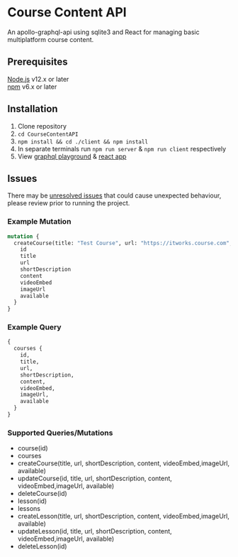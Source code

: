 # Course Content API
An apollo-graphql-api using sqlite3 and React for managing basic multiplatform course content.

## Prerequisites
[Node.js](https://nodejs.org/) v12.x or later  
[npm](https://www.npmjs.com/) v6.x or later

## Installation
1. Clone repository
2. `cd CourseContentAPI`
3. `npm install && cd ./client && npm install`
4. In separate terminals run `npm run server` & `npm run client` respectively
5. View [graphql playground](http://localhost:4000) & [react app](http://localhost:3000)

## Issues
There may be [unresolved issues](https://github.com/HadenHiles/CourseContentAPI/issues) that could cause unexpected behaviour, please review prior to running the project.

### Example Mutation
```graphql
mutation {
  createCourse(title: "Test Course", url: "https://itworks.course.com", shortDescription: "test", content: "<h1>Test</h1>", videoEmbed: "<iframe src></iframe>" imageUrl: "http://img.png") {
    id
    title
    url
    shortDescription
    content
    videoEmbed
    imageUrl
    available
  }
}
```

### Example Query
```graphql
{
  courses {
    id,
    title,
    url,
    shortDescription,
    content,
    videoEmbed,
    imageUrl,
    available
  }
}
```

### Supported Queries/Mutations
- course(id)
- courses
- createCourse(title, url, shortDescription, content, videoEmbed,imageUrl, available)
- updateCourse(id, title, url, shortDescription, content, videoEmbed,imageUrl, available)
- deleteCourse(id)
- lesson(id)
- lessons
- createLesson(title, url, shortDescription, content, videoEmbed,imageUrl, available)
- updateLesson(id, title, url, shortDescription, content, videoEmbed,imageUrl, available)
- deleteLesson(id)
